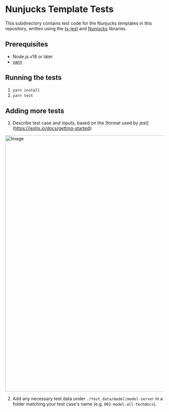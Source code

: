 # Nunjucks Template Tests

This subdirectory contains test code for the Nunjucks templates in this repository, written using the [ts-jest](https://github.com/kulshekhar/ts-jest) and [Nunjucks](https://mozilla.github.io/nunjucks/templating.html) libraries.

## Prerequisites

- Node.js v18 or later
- [yarn](https://yarnpkg.com/)

## Running the tests

1) `yarn install`
2) `yarn test`

## Adding more tests

1) Describe test case and inputs, based on the ]format used by jest](https://jestjs.io/docs/getting-started):

<img width="815" alt="Image" src="https://github.com/user-attachments/assets/2f86e045-5c71-4fef-a750-0d4841f8b11e" />

2) Add any necessary test data under `./test_data/model|model-server` in a folder matching your test case's name (e.g. `002-model-all-techdocs`).